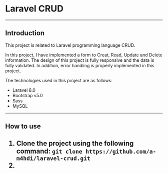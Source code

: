 <h1> Laravel CRUD </h1>
<hr>
<h2>Introduction</h2>
<p>This project is related to Laravel programming language CRUD.</p>
<p>In this project, I have implemented a form to Creat, Read, Update and Delete information.
The design of this project is fully responsive and the data is fully validated.
In addition, error handling is properly implemented in this project.</p>
<p>The technologies used in this project are as follows:</p>
<ul>
<li>Laravel 8.0</li>
<li>Bootstrap v5.0</li>
<li>Sass</li>
<li>MySQL</li>
</ul>

<hr>

<h2>How to use<h2>
<ol>
<li>Clone the project using the following command:
<code>git clone https://github.com/a-m4hdi/laravel-crud.git <code><li>
</ol>


